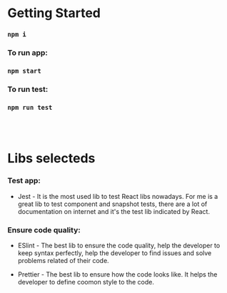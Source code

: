# Getting Started

### `npm i`

### To run app:

### `npm start`

### To run test:

### `npm run test`

<br />
<br />

# Libs selecteds

### Test app:

- Jest - It is the most used lib to test React libs nowadays. For me is a great lib to test component and snapshot tests, there are a lot of documentation on internet and it's the test lib indicated by React.

### Ensure code quality:

- ESlint - The best lib to ensure the code quality, help the developer to keep syntax perfectly, help the developer to find issues and solve problems related of their code.

- Prettier - The best lib to ensure how the code looks like. It helps the developer to define coomon style to the code.
